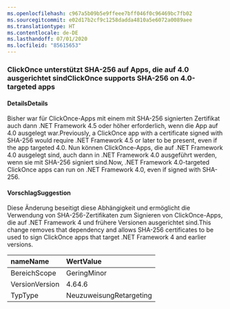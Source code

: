 ```yaml
---
ms.openlocfilehash: c967a5b09b5e9ffeee7bff046f0c96469bc7fb02
ms.sourcegitcommit: e02d17b2cf9c1258dadda4810a5e6072a0089aee
ms.translationtype: HT
ms.contentlocale: de-DE
ms.lasthandoff: 07/01/2020
ms.locfileid: "85615653"
---
```

### <a name="clickonce-supports-sha-256-on-40-targeted-apps"></a><span data-ttu-id="4e7b5-101">ClickOnce unterstützt SHA-256 auf Apps, die auf 4.0 ausgerichtet sind</span><span class="sxs-lookup"><span data-stu-id="4e7b5-101">ClickOnce supports SHA-256 on 4.0-targeted apps</span></span>

#### <a name="details"></a><span data-ttu-id="4e7b5-102">Details</span><span class="sxs-lookup"><span data-stu-id="4e7b5-102">Details</span></span>

<span data-ttu-id="4e7b5-103">Bisher war für ClickOnce-Apps mit einem mit SHA-256 signierten Zertifikat auch dann .NET Framework 4.5 oder höher erforderlich, wenn die App auf 4.0 ausgelegt war.</span><span class="sxs-lookup"><span data-stu-id="4e7b5-103">Previously, a ClickOnce app with a certificate signed with SHA-256 would require .NET Framework 4.5 or later to be present, even if the app targeted 4.0.</span></span> <span data-ttu-id="4e7b5-104">Nun können ClickOnce-Apps, die auf .NET Framework 4.0 ausgelegt sind, auch dann in .NET Framework 4.0 ausgeführt werden, wenn sie mit SHA-256 signiert sind.</span><span class="sxs-lookup"><span data-stu-id="4e7b5-104">Now, .NET Framework 4.0-targeted ClickOnce apps can run on .NET Framework 4.0, even if signed with SHA-256.</span></span>

#### <a name="suggestion"></a><span data-ttu-id="4e7b5-105">Vorschlag</span><span class="sxs-lookup"><span data-stu-id="4e7b5-105">Suggestion</span></span>

<span data-ttu-id="4e7b5-106">Diese Änderung beseitigt diese Abhängigkeit und ermöglicht die Verwendung von SHA-256-Zertifikaten zum Signieren von ClickOnce-Apps, die auf .NET Framework 4 und frühere Versionen ausgerichtet sind.</span><span class="sxs-lookup"><span data-stu-id="4e7b5-106">This change removes that dependency and allows SHA-256 certificates to be used to sign ClickOnce apps that target .NET Framework 4 and earlier versions.</span></span>

| <span data-ttu-id="4e7b5-107">name</span><span class="sxs-lookup"><span data-stu-id="4e7b5-107">Name</span></span>    | <span data-ttu-id="4e7b5-108">Wert</span><span class="sxs-lookup"><span data-stu-id="4e7b5-108">Value</span></span>       |
|:--------|:------------|
| <span data-ttu-id="4e7b5-109">Bereich</span><span class="sxs-lookup"><span data-stu-id="4e7b5-109">Scope</span></span>   | <span data-ttu-id="4e7b5-110">Gering</span><span class="sxs-lookup"><span data-stu-id="4e7b5-110">Minor</span></span>       |
| <span data-ttu-id="4e7b5-111">Version</span><span class="sxs-lookup"><span data-stu-id="4e7b5-111">Version</span></span> | <span data-ttu-id="4e7b5-112">4.6</span><span class="sxs-lookup"><span data-stu-id="4e7b5-112">4.6</span></span>         |
| <span data-ttu-id="4e7b5-113">Typ</span><span class="sxs-lookup"><span data-stu-id="4e7b5-113">Type</span></span>    | <span data-ttu-id="4e7b5-114">Neuzuweisung</span><span class="sxs-lookup"><span data-stu-id="4e7b5-114">Retargeting</span></span> |
